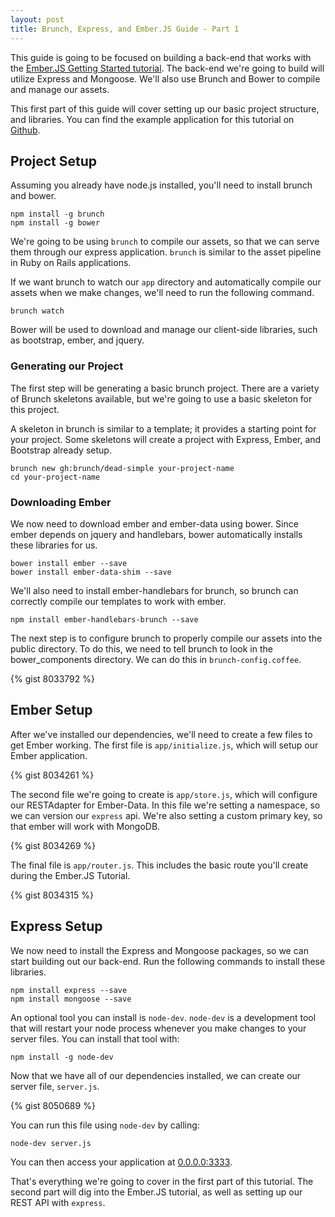 ```yaml
---
layout: post
title: Brunch, Express, and Ember.JS Guide - Part 1
---
```

This guide is going to be focused on building a back-end that works with the
[Ember.JS Getting Started tutorial](http://emberjs.com/guides/getting-started/).
The back-end we're going to build will utilize Express and Mongoose.
We'll also use Brunch and Bower to compile and manage our assets.

This first part of this guide will cover setting up our basic project
structure, and libraries. You can find the example application for this
tutorial on [Github](https://github.com/mockra/express_ember_example).

## Project Setup
Assuming you already have node.js installed, you'll need to install brunch and
bower.

    npm install -g brunch
    npm install -g bower

We're going to be using `brunch` to compile our assets, so that we can serve
them through our express application. `brunch` is similar to the asset pipeline
in Ruby on Rails applications.

If we want brunch to watch our `app` directory and automatically compile our
assets when we make changes, we'll need to run the following command.

    brunch watch

Bower will be used to download and manage our client-side libraries, such as
bootstrap, ember, and jquery.

### Generating our Project
The first step will be generating a basic brunch project. There are a
variety of Brunch skeletons available, but we're going to use a basic skeleton
for this project.

A skeleton in brunch is similar to a template; it provides a starting point for
your project. Some skeletons will create a project with Express, Ember, and
Bootstrap already setup.

    brunch new gh:brunch/dead-simple your-project-name
    cd your-project-name

### Downloading Ember
We now need to download ember and ember-data using bower. Since ember depends
on jquery and handlebars, bower automatically installs these libraries for us.

    bower install ember --save
    bower install ember-data-shim --save

We'll also need to install ember-handlebars for brunch, so brunch can correctly
compile our templates to work with ember.

    npm install ember-handlebars-brunch --save

The next step is to configure brunch to properly compile our assets into the
public directory. To do this, we need to tell brunch to look in the
bower_components directory. We can do this in `brunch-config.coffee`.

{% gist 8033792 %}

## Ember Setup

After we've installed our dependencies, we'll need to create a few files to get
Ember working. The first file is `app/initialize.js`, which will setup our
Ember application.

{% gist 8034261 %}

The second file we're going to create is `app/store.js`, which will configure
our RESTAdapter for Ember-Data. In this file we're setting a namespace, so we
can version our `express` api. We're also setting a custom primary key, so that
ember will work with MongoDB.

{% gist 8034269 %}

The final file is `app/router.js`. This includes the basic route you'll create
during the Ember.JS Tutorial.

{% gist 8034315 %}

## Express Setup

We now need to install the Express and Mongoose packages, so we can start
building out our back-end. Run the following commands to install these
libraries.

    npm install express --save
    npm install mongoose --save

An optional tool you can install is `node-dev`. `node-dev` is a development
tool that will restart your node process whenever you make changes to your
server files. You can install that tool with:

    npm install -g node-dev

Now that we have all of our dependencies installed, we can create our server
file, `server.js`.

{% gist 8050689 %}

You can run this file using `node-dev` by calling:

    node-dev server.js

You can then access your application at [0.0.0.0:3333](0.0.0.0:3333).

That's everything we're going to cover in the first part of this tutorial. The
second part will dig into the Ember.JS tutorial, as well as setting up our REST
API with `express`.

